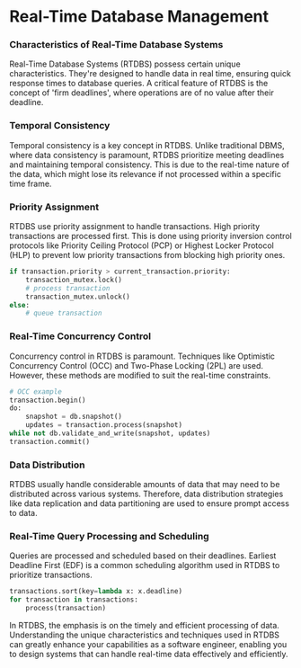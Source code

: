 # Real-Time Database Management

### Characteristics of Real-Time Database Systems

Real-Time Database Systems (RTDBS) possess certain unique characteristics. They're designed to handle data in real time, ensuring quick response times to database queries. A critical feature of RTDBS is the concept of 'firm deadlines', where operations are of no value after their deadline.

### Temporal Consistency

Temporal consistency is a key concept in RTDBS. Unlike traditional DBMS, where data consistency is paramount, RTDBS prioritize meeting deadlines and maintaining temporal consistency. This is due to the real-time nature of the data, which might lose its relevance if not processed within a specific time frame.

### Priority Assignment

RTDBS use priority assignment to handle transactions. High priority transactions are processed first. This is done using priority inversion control protocols like Priority Ceiling Protocol (PCP) or Highest Locker Protocol (HLP) to prevent low priority transactions from blocking high priority ones.

```python
if transaction.priority > current_transaction.priority:
    transaction_mutex.lock()
    # process transaction
    transaction_mutex.unlock()
else:
    # queue transaction
```

### Real-Time Concurrency Control

Concurrency control in RTDBS is paramount. Techniques like Optimistic Concurrency Control (OCC) and Two-Phase Locking (2PL) are used. However, these methods are modified to suit the real-time constraints.

```python
# OCC example
transaction.begin()
do:
    snapshot = db.snapshot()
    updates = transaction.process(snapshot)
while not db.validate_and_write(snapshot, updates)
transaction.commit()
```

### Data Distribution

RTDBS usually handle considerable amounts of data that may need to be distributed across various systems. Therefore, data distribution strategies like data replication and data partitioning are used to ensure prompt access to data.

### Real-Time Query Processing and Scheduling

Queries are processed and scheduled based on their deadlines. Earliest Deadline First (EDF) is a common scheduling algorithm used in RTDBS to prioritize transactions.

```python
transactions.sort(key=lambda x: x.deadline)
for transaction in transactions:
    process(transaction)
```

In RTDBS, the emphasis is on the timely and efficient processing of data. Understanding the unique characteristics and techniques used in RTDBS can greatly enhance your capabilities as a software engineer, enabling you to design systems that can handle real-time data effectively and efficiently.
